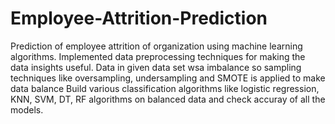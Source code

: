 # Employee-Attrition-Prediction
Prediction of employee attrition of organization using machine learning algorithms.
Implemented data preprocessing techniques for making the data insights useful. 
Data in given data set wsa imbalance so sampling techniques like oversampling, undersampling and SMOTE is applied to make data balance 
Build various classification algorithms like logistic regression, KNN, SVM, DT, RF algorithms on balanced data  and check accuray of all the models.
